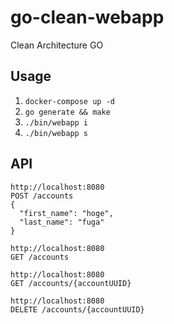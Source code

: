 # go-clean-webapp

Clean Architecture GO

## Usage

1. `docker-compose up -d`
1. `go generate && make`
1. `./bin/webapp i`
1. `./bin/webapp s`

## API

```
http://localhost:8080
POST /accounts
{
  "first_name": "hoge",
  "last_name": "fuga"
}

http://localhost:8080
GET /accounts

http://localhost:8080
GET /accounts/{accountUUID}

http://localhost:8080
DELETE /accounts/{accountUUID}
```


